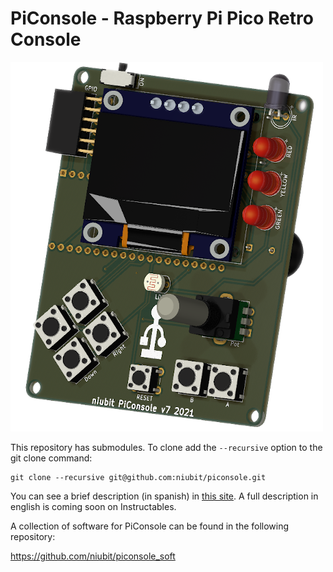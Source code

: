 # PiConsole - Raspberry Pi Pico Retro Console

![PiConsole render](images/piconsole_v7.png)

This repository has submodules. To clone add the `--recursive` option to the git clone command:

```
git clone --recursive git@github.com:niubit/piconsole.git
```

You can see a brief description (in spanish) in [this site](https://niubitbox.niubit.es/docs/niubitbox005/). A full description in english is coming soon on Instructables.

A collection of software for PiConsole can be found in the following repository:

https://github.com/niubit/piconsole_soft

